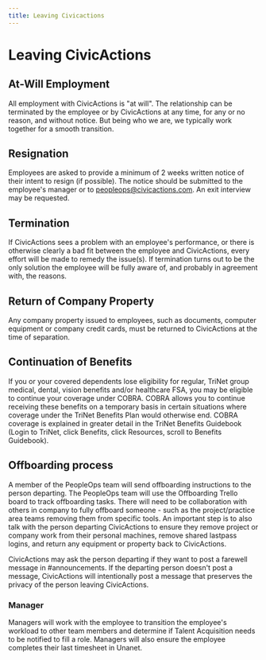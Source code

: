 ```yaml
---
title: Leaving Civicactions
---
```


# Leaving CivicActions

## At-Will Employment

All employment with CivicActions is "at will". The relationship can be terminated by the employee or by CivicActions at any time, for any or no reason, and without notice. But being who we are, we typically work together for a smooth transition.

## Resignation

Employees are asked to provide a minimum of 2 weeks written notice of their intent to resign (if possible). The notice should be submitted to the employee's manager or to peopleops@civicactions.com. An exit interview may be requested.

## Termination

If CivicActions sees a problem with an employee's performance, or there is otherwise clearly a bad fit between the employee and CivicActions, every effort will be made to remedy the issue(s). If termination turns out to be the only solution the employee will be fully aware of, and probably in agreement with, the reasons.

## Return of Company Property

Any company property issued to employees, such as documents, computer equipment or company credit cards, must be returned to CivicActions at the time of separation.

## Continuation of Benefits

If you or your covered dependents lose eligibility for regular, TriNet group medical, dental, vision benefits and/or healthcare FSA, you may be eligible to continue your coverage under COBRA. COBRA allows you to continue receiving these benefits on a temporary basis in certain situations where coverage under the TriNet Benefits Plan would otherwise end. COBRA coverage is explained in greater detail in the TriNet Benefits Guidebook (Login to TriNet, click Benefits, click Resources, scroll to Benefits Guidebook).

## Offboarding process

A member of the PeopleOps team will send offboarding instructions to the person departing. The PeopleOps team will use the Offboarding Trello board to track offboarding tasks. There will need to be collaboration with others in company to fully offboard someone - such as the project/practice area teams removing them from specific tools. An important step is to also talk with the person departing CivicActions to ensure they remove project or company work from their personal machines, remove shared lastpass logins, and return any equipment or property back to CivicActions.

CivicActions may ask the person departing if they want to post a farewell message in #announcements. If the departing person doesn't post a message, CivicActions will intentionally post a message that preserves the privacy of the person leaving CivicActions.

### Manager

Managers will work with the employee to transition the employee's workload to other team members and determine if Talent Acquisition needs to be notified to fill a role.
Managers will also ensure the employee completes their last timesheet in Unanet.
